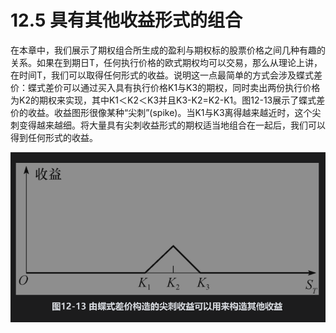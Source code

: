 # 12.5 具有其他收益形式的组合

在本章中，我们展示了期权组合所生成的盈利与期权标的股票价格之间几种有趣的关系。如果在到期日T，任何执行价格的欧式期权均可以交易，那么从理论上讲，在时间T，我们可以取得任何形式的收益。说明这一点最简单的方式会涉及蝶式差价：蝶式差价可以通过买入具有执行价格K1与K3的期权，同时卖出两份执行价格为K2的期权来实现，其中K1＜K2＜K3并且K3-K2=K2-K1。图12-13展示了蝶式差价的收益。收益图形很像某种“尖刺”(spike)。当K1与K3离得越来越近时，这个尖刺变得越来越细。将大量具有尖刺收益形式的期权适当地组合在一起后，我们可以得到任何形式的收益。

![](images/2024-03-03-09-42-40.png)